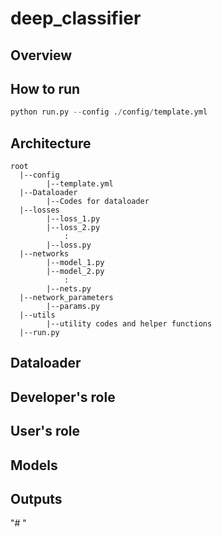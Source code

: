 # deep_classifier

## Overview

## How to run

```python
python run.py --config ./config/template.yml
```

## Architecture
```
root
  |--config
        |--template.yml
  |--Dataloader
        |--Codes for dataloader
  |--losses
        |--loss_1.py
        |--loss_2.py
            :
        |--loss.py
  |--networks
        |--model_1.py
        |--model_2.py
            :
        |--nets.py
  |--network_parameters
        |--params.py
  |--utils
        |--utility codes and helper functions
  |--run.py

```

## Dataloader

## Developer's role

## User's role

## Models

## Outputs

"# " 
